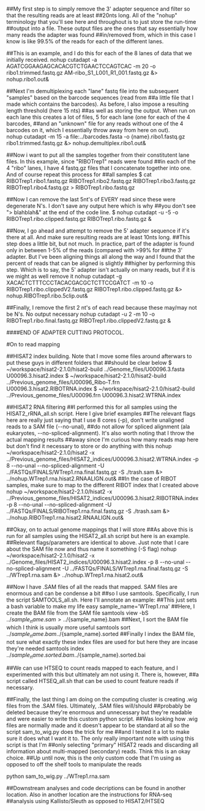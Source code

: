 ##My first step is to simply remove the 3' adapter sequence and filter so that the resulting reads are at least
##20nts long. All of the "nohup" terminology that you'll see here and throughout is to just store the run-time
##output into a file. These output files are the ones that say essentially how many reads the adapter was found
##in/removed from, which in this case I know is like 99.5% of the reads for each of the different lanes.
 
##This is an example, and I do this for each of the 8 lanes of data that we initially received.
nohup cutadapt -a AGATCGGAAGAGCACACGTCTGAACTCCAGTCAC -m 20 -o ribo1.trimmed.fastq.gz AM-ribo_S1_L001_R1_001.fastq.gz &> nohup.ribo1.out&

##Next I'm demultiplexing each "lane" fastq file into the subsequent "samples" based on the barcode sequences (read from 
##a little file that I made which contains the barcodes). As before, I also impose a resulting length threshold (here 15 nts)
##as well as storing the output. When run on each lane this creates a lot of files, 5 for each lane (one for each of the 4 barcodes, 
##and an "unknown" file for any reads without one of the 4 barcodes on it, which I essentially throw away from here on out).  
nohup cutadapt -m 15 -a file:../barcodes.fasta -o {name}.ribo1.fastq.gz ribo1.trimmed.fastq.gz &> nohup.demultiplex.ribo1.out&

##Now i want to put all the samples together from their constitutent lane files. In this example, since "RIBOTrep1" reads were found
##in each of the 4 "ribo" lanes, I have 4 fastq.gz files that I concatenate together into one. And of course repeat this process for 
##all samples
$ cat RIBOTrep1.ribo1.fastq.gz RIBOTrep1.ribo2.fastq.gz RIBOTrep1.ribo3.fastq.gz RIBOTrep1.ribo4.fastq.gz > RIBOTrep1.ribo.fastq.gz

##Now I can remove the last 5nt's of EVERY read since these were degenerate N's. I don't save any output here which is why
##you don't see "> blahblah&" at the end of the code line.
$ nohup cutadapt -u -5 -o RIBOTrep1.ribo.clipped.fastq.gz RIBOTrep1.ribo.fastq.gz & 

##Now, I go ahead and attempt to remove the 5' adapter sequence if it's there at all. And make sure resulting reads are at least 10nts long.
##This step does a little bit, but not much. In practice, part of the adapter is found only in between 1-5% of the reads (compared with >99% for
##the 3' adapter. But I've been aligning things all along the way and I found that the percent of reads that can be aligned is slightly
##higher by performing this step. Which is to say, the 5' adapter isn't actually on many reads, but if it is we might as well remove it
nohup cutadapt -g XACACTCTTTCCCTACACGACGCTCTTCCGATCT -m 10 -o RIBOTrep1.ribo.clippedV2.fastq.gz RIBOTrep1.ribo.clipped.fastq.gz &> nohup.RIBOTrep1.ribo.5clip.out&

##Finally, I remove the first 2 nt's of each read because these may/may not be N's. No output necessary
nohup cutadapt -u 2 -m 10 -o RIBOTrep1.ribo.final.fastq.gz RIBOTrep1.ribo.clippedV2.fastq.gz &


####END OF ADAPTER CUTTING PROTOCOL.

#On to read mapping

##HISAT2 index building. Note that I move some files around afterwars to put these guys in different folders that 
##should be clear below
$ ~/workspace/hisat2-2.1.0/hisat2-build ../Genome_files/U00096.3.fasta U00096.3.hisat2.index
$ ~/workspace/hisat2-2.1.0/hisat2-build ../Previous_genome_files/U00096_Ribo-T.frn U00096.3.hisat2.RIBOTRNA.index
$ ~/workspace/hisat2-2.1.0/hisat2-build ../Previous_genome_files/U00096.frn U00096.3.hisat2.WTRNA.index


##HISAT2 RNA filtering
##I performed this for all samples using the HISAT2_rRNA_all.sh script. Here I give brief examples
##The relevant flags here are really just saying that I use 8 cores (-p), don't write unaligned reads to a SAM file (--no-unal),
##do not allow for spliced alignment (ala eukaryotes, --no-spliced-alignment). It's also worth noting that I throw the actual mapping results 
##away since I'm curious how many reads map here but don't find it necessary to store or do anything with this
nohup ~/workspace/hisat2-2.1.0/hisat2 -x ../Previous_genome_files/HISAT2_indices/U00096.3.hisat2.WTRNA.index -p 8 --no-unal --no-spliced-alignment -U ../FASTQs/FINALS/WTrep1.rna.final.fastq.gz -S ./trash.sam &> ../nohup.WTrep1.rna.hisat2.RNAALIGN.out&
##In the case of RIBOT samples, make sure to map to the different RIBOT index that I created above
nohup ~/workspace/hisat2-2.1.0/hisat2 -x ../Previous_genome_files/HISAT2_indices/U00096.3.hisat2.RIBOTRNA.index -p 8 --no-unal --no-spliced-alignment -U ../FASTQs/FINALS/RIBOTrep1.rna.final.fastq.gz -S ./trash.sam &> ../nohup.RIBOTrep1.rna.hisat2.RNAALIGN.out&

##Okay, on to actual genome mappings that I will store
##As above this is run for all samples using the HISAT2_all.sh script but here is an example.
##Relevant flags/parameters are identical to above. Just note that I care about the SAM file now and thus name it something (-S flag)
nohup ~/workspace/hisat2-2.1.0/hisat2 -x ../Genome_files/HISAT2_indices/U00096.3.hisat2.index -p 8 --no-unal --no-spliced-alignment -U ../FASTQs/FINALS/WTrep1.rna.final.fastq.gz -S ../WTrep1.rna.sam &> ../nohup.WTrep1.rna.hisat2.out&

##Now I have .SAM files of all the reads that mapped. SAM files are enormous and can be condense a bit
##so I use samtools. Specifically, I run the script SAMTOOLS_all.sh. Here I'll annotate an example:
##This just sets a bash variable to make my life easy
sample_name='WTrep1.rna'
##Here, I create the BAM file from the SAM file
samtools view -bS ../${sample_name}.sam > ../${sample_name}.bam
##Next, I sort the BAM file which I think is usually more useful
samtools sort ../${sample_name}.bam ../${sample_name}.sorted
##Finally I index the BAM file, not sure what exactly these index files are used for but here they are incase they're needed
samtools index ../${sample_name}.sorted.bam ../${sample_name}.sorted.bai

##We can use HTSEQ to count reads mapped to each feature, and I experimented with this but ultimately am not using it. There is, however,
##a script called HTSEQ_all.sh that can be used to count feature reads if necessary.

##Finally, the last thing I am doing on the computing cluster is creating .wig files from the .SAM files. Ultimately, .SAM files will/should
##probably be deleted because they're enormous and unnecessary but they're readable and were easier to write this custom python script.
##Was looking how .wig files are normally made and it doesn't appear to be standard at all so the script sam_to_wig.py does the trick for me
##and I tested it a lot to make sure it does what I want it to. The only really important note with using this script is that I'm
##only selecting "primary" HISAT2 reads and discarding all information about multi-mapped (secondary) reads. Think this is an okay choice.
##Up until now, this is the only custom code that I'm using as opposed to off the shelf tools to manipulate the reads 

python sam_to_wig.py ../WTrep1.rna.sam

##Downstream analyses and code decriptions can be found in another location. Also in another location are the instructions for RNA-seq
##analysis using Kallisto/Sleuth as opposed to HISAT2/HTSEQ
